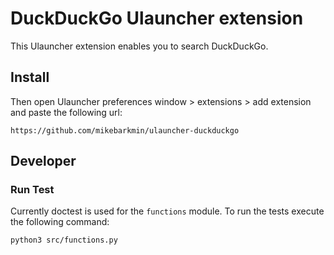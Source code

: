 # DuckDuckGo Ulauncher extension

This Ulauncher extension enables you to search DuckDuckGo.

## Install

Then open Ulauncher preferences window > extensions > add extension and paste the following url:

```
https://github.com/mikebarkmin/ulauncher-duckduckgo
```


## Developer

### 

### Run Test

Currently doctest is used for the `functions` module. To run the tests execute the following command:

```
python3 src/functions.py
``` 